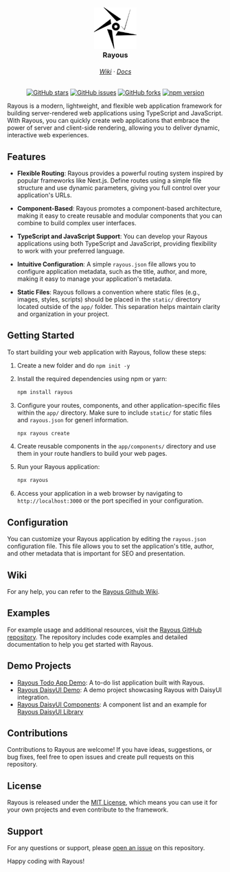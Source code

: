 <h3 align="center">
<img src="https://raw.githubusercontent.com/kevinJ045/guilib/main/assets/logo.png" width="100" />
<br/>
Rayous
<br/>
</h3>

<h6 align="center">
<a href="https://github.com/kevinJ045/guilib/wiki">Wiki</a>
 · 
<a  href="https://kevinj045.github.io/guilib/">Docs</a>
</h6>

<p  align="center">
<a href="https://github.com/kevinj045/guilib/stargazers">  <img src="https://img.shields.io/github/stars/kevinj045/guilib?style=for-the-badge&logo=starship&color=111111&logoColor=ffffff&labelColor=000000" alt="GitHub stars"/></a>
<a href="https://github.com/kevinj045/guilib/issues">
  <img src="https://img.shields.io/github/issues/kevinj045/guilib?style=for-the-badge&logo=gitbook&color=111111&logoColor=ffffff&labelColor=000000" alt="GitHub issues"/></a>
<a href="https://github.com/kevinj045/guilib">  <img src="https://img.shields.io/github/forks/kevinj045/guilib?style=for-the-badge&logo=git&color=111111&logoColor=ffffff&labelColor=000000" alt="GitHub forks"/></a>
<a href="https://www.npmjs.com/package/rayous">  <img src="https://img.shields.io/npm/v/rayous?style=for-the-badge&logo=npm&color=111111&logoColor=ffffff&labelColor=000000" alt="npm version" /></a>
</p>

Rayous is a modern, lightweight, and flexible web application framework for building server-rendered web applications using TypeScript and JavaScript. With Rayous, you can quickly create web applications that embrace the power of server and client-side rendering, allowing you to deliver dynamic, interactive web experiences.

## Features

- **Flexible Routing**: Rayous provides a powerful routing system inspired by popular frameworks like Next.js. Define routes using a simple file structure and use dynamic parameters, giving you full control over your application's URLs.

- **Component-Based**: Rayous promotes a component-based architecture, making it easy to create reusable and modular components that you can combine to build complex user interfaces.

- **TypeScript and JavaScript Support**: You can develop your Rayous applications using both TypeScript and JavaScript, providing flexibility to work with your preferred language.

- **Intuitive Configuration**: A simple `rayous.json` file allows you to configure application metadata, such as the title, author, and more, making it easy to manage your application's metadata.

- **Static Files**: Rayous follows a convention where static files (e.g., images, styles, scripts) should be placed in the `static/` directory located outside of the `app/` folder. This separation helps maintain clarity and organization in your project.

## Getting Started

To start building your web application with Rayous, follow these steps:

1. Create a new folder and do `npm init -y`

2. Install the required dependencies using npm or yarn:
	```bash
  	npm install rayous
	```

3.  Configure your routes, components, and other application-specific files within the `app/` directory. Make sure to include `static/` for static files and `rayous.json` for generl information.

	```bash
	npx rayous create
	```
    
4.  Create reusable components in the `app/components/` directory and use them in your route handlers to build your web pages.
    
5.  Run your Rayous application:
	```bash
	npx rayous
	```
    
6.  Access your application in a web browser by navigating to `http://localhost:3000` or the port specified in your configuration.
    

## Configuration

You can customize your Rayous application by editing the `rayous.json` configuration file. This file allows you to set the application's title, author, and other metadata that is important for SEO and presentation.

## Wiki
For any help, you can refer to the [Rayous Github Wiki](https://github.com/kevinJ045/guilib/wiki).

## Examples

For example usage and additional resources, visit the [Rayous GitHub repository](https://github.com/kevinj045/guilib). The repository includes code examples and detailed documentation to help you get started with Rayous.

## Demo Projects

- [Rayous Todo App Demo](https://github.com/kevinJ045/rayous-todo-demo): A to-do list application built with Rayous.
- [Rayous DaisyUI Demo](https://github.com/kevinJ045/rayous-daisyui-demo): A demo project showcasing Rayous with DaisyUI integration.
- [Rayous DaisyUI Components](https://github.com/kevinJ045/rayous-daisyui-components): A component list and an example for [Rayous DaisyUI Library](https://github.com/kevinJ045/rayous-daisyui)

## Contributions

Contributions to Rayous are welcome! If you have ideas, suggestions, or bug fixes, feel free to open issues and create pull requests on this repository.

## License

Rayous is released under the [MIT License](https://chat.openai.com/c/LICENSE), which means you can use it for your own projects and even contribute to the framework.

## Support

For any questions or support, please [open an issue](https://github.com/kevinj045/guilib/issues) on this repository.

Happy coding with Rayous!
